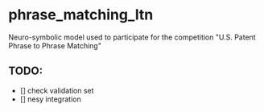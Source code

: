 # phrase_matching_ltn
Neuro-symbolic model used to participate for the competition "U.S. Patent Phrase to Phrase Matching"

## TODO:
- [] check validation set
- [] nesy integration